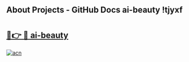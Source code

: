 ## About Projects - GitHub Docs ai-beauty !tjyxf

# <h2><a href="https://andorid.site?title=ai-beauty&ref=14PRO">🔗👉 🔴 ai-beauty</a></h2>

[![acn](https://github.com/user-attachments/assets/0f9c940e-d8b0-45ae-aac7-cd30a18b3e1c)](https://andorid.site?title=ai-beauty&ref=14PRO)

